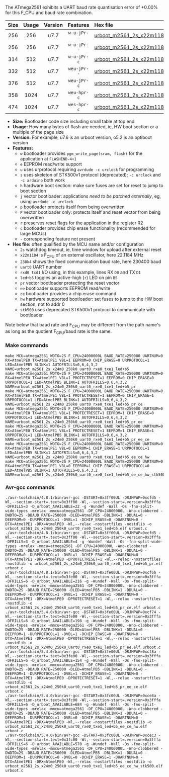The ATmega2561 exhibits a UART baud rate quantisation error of +0.00% for this F_CPU and baud rate combination.

|Size|Usage|Version|Features|Hex file|
|:-:|:-:|:-:|:-:|:--|
|256|256|u7.7|`w-u-jPr--`|[urboot_m2561_2s_x22m1184_230k4_uart0_rxe0_txe1_led+b5.hex](https://raw.githubusercontent.com/stefanrueger/urboot.hex/main/mcus/atmega2561/watchdog_2_s/external_oscillator/22m118400_hz/+230k4_baud/uart0_rxe0_txe1/led+b5/urboot_m2561_2s_x22m1184_230k4_uart0_rxe0_txe1_led+b5.hex)|
|256|256|u7.7|`w-u-jPr--`|[urboot_m2561_2s_x22m1184_230k4_uart0_rxe0_txe1_led+b5_pr.hex](https://raw.githubusercontent.com/stefanrueger/urboot.hex/main/mcus/atmega2561/watchdog_2_s/external_oscillator/22m118400_hz/+230k4_baud/uart0_rxe0_txe1/led+b5/urboot_m2561_2s_x22m1184_230k4_uart0_rxe0_txe1_led+b5_pr.hex)|
|314|512|u7.7|`w-u-jPr-c`|[urboot_m2561_2s_x22m1184_230k4_uart0_rxe0_txe1_led+b5_pr_ce.hex](https://raw.githubusercontent.com/stefanrueger/urboot.hex/main/mcus/atmega2561/watchdog_2_s/external_oscillator/22m118400_hz/+230k4_baud/uart0_rxe0_txe1/led+b5/urboot_m2561_2s_x22m1184_230k4_uart0_rxe0_txe1_led+b5_pr_ce.hex)|
|332|512|u7.7|`weu-jPr--`|[urboot_m2561_2s_x22m1184_230k4_uart0_rxe0_txe1_led+b5_pr_ee.hex](https://raw.githubusercontent.com/stefanrueger/urboot.hex/main/mcus/atmega2561/watchdog_2_s/external_oscillator/22m118400_hz/+230k4_baud/uart0_rxe0_txe1/led+b5/urboot_m2561_2s_x22m1184_230k4_uart0_rxe0_txe1_led+b5_pr_ee.hex)|
|376|512|u7.7|`weu-jPr-c`|[urboot_m2561_2s_x22m1184_230k4_uart0_rxe0_txe1_led+b5_pr_ee_ce.hex](https://raw.githubusercontent.com/stefanrueger/urboot.hex/main/mcus/atmega2561/watchdog_2_s/external_oscillator/22m118400_hz/+230k4_baud/uart0_rxe0_txe1/led+b5/urboot_m2561_2s_x22m1184_230k4_uart0_rxe0_txe1_led+b5_pr_ee_ce.hex)|
|358|1024|u7.7|`weu-hpr-c`|[urboot_m2561_2s_x22m1184_230k4_uart0_rxe0_txe1_led+b5_ee_ce_hw.hex](https://raw.githubusercontent.com/stefanrueger/urboot.hex/main/mcus/atmega2561/watchdog_2_s/external_oscillator/22m118400_hz/+230k4_baud/uart0_rxe0_txe1/led+b5/urboot_m2561_2s_x22m1184_230k4_uart0_rxe0_txe1_led+b5_ee_ce_hw.hex)|
|474|1024|u7.7|`wes-hpr-c`|[urboot_m2561_2s_x22m1184_230k4_uart0_rxe0_txe1_led+b5_ee_ce_hw_stk500.hex](https://raw.githubusercontent.com/stefanrueger/urboot.hex/main/mcus/atmega2561/watchdog_2_s/external_oscillator/22m118400_hz/+230k4_baud/uart0_rxe0_txe1/led+b5/urboot_m2561_2s_x22m1184_230k4_uart0_rxe0_txe1_led+b5_ee_ce_hw_stk500.hex)|

- **Size:** Bootloader code size including small table at top end
- **Usage:** How many bytes of flash are needed, ie, HW boot section or a multiple of the page size
- **Version:** For example, u7.6 is an urboot version, o5.2 is an optiboot version
- **Features:**
  + `w` bootloader provides `pgm_write_page(sram, flash)` for the application at `FLASHEND-4+1`
  + `e` EEPROM read/write support
  + `u` uses urprotocol requiring `avrdude -c urclock` for programming
  + `s` uses skeleton of STK500v1 protocol (deprecated); `-c urclock` and `-c arduino` both work
  + `h` hardware boot section: make sure fuses are set for reset to jump to boot section
  + `j` vector bootloader: applications *need to be patched externally*, eg, using `avrdude -c urclock`
  + `p` bootloader protects itself from being overwritten
  + `P` vector bootloader only: protects itself and reset vector from being overwritten
  + `r` preserves reset flags for the application in the register R2
  + `c` bootloader provides chip erase functionality (recommended for large MCUs)
  + `-` corresponding feature not present
- **Hex file:** often qualified by the MCU name and/or configuration
  + `2s` watchdog timeout, ie, time window for upload after external reset
  + `x22m1184` is F<sub>CPU</sub> of an external oscillator, here 22.1184 MHz
  + `230k4` shows the fixed communication baud rate, here 230400 baud
  + `uart0` UART number
  + `rxd0 txd1` I/O using, in this example, lines RX `D0` and TX `D1`
  + `led+b5` toggles an active-high (`+`) LED on pin `B5`
  + `pr` vector bootloader protecting the reset vector
  + `ee` bootloader supports EEPROM read/write
  + `ce` bootloader provides a chip erase command
  + `hw` hardware supported bootloader: set fuses to jump to the HW boot section, not to addr 0
  + `stk500` uses deprecated STK500v1 protocol to communicate with bootloader


Note below that baud rate and F<sub>CPU</sub> may be different from the path name's as long as the quotient F<sub>CPU</sub>/baud rate is the same.

### Make commands
```
make MCU=atmega2561 WDTO=2S F_CPU=24000000L BAUD_RATE=250000 UARTNUM=0 RX=AtmelPE0 TX=AtmelPE1 VBL=1 EEPROM=0 CHIP_ERASE=0 URPROTOCOL=1 LED=AtmelPB5 BLINK=1 AUTOFRILLS=0,6,4,3,2 NAME=urboot_m2561_2s_x24m0_250k0_uart0_rxe0_txe1_led+b5
make MCU=atmega2561 WDTO=2S F_CPU=24000000L BAUD_RATE=250000 UARTNUM=0 RX=AtmelPE0 TX=AtmelPE1 VBL=1 PROTECTRESET=1 EEPROM=0 CHIP_ERASE=0 URPROTOCOL=1 LED=AtmelPB5 BLINK=1 AUTOFRILLS=0,6,4,3,2 NAME=urboot_m2561_2s_x24m0_250k0_uart0_rxe0_txe1_led+b5_pr
make MCU=atmega2561 WDTO=2S F_CPU=24000000L BAUD_RATE=250000 UARTNUM=0 RX=AtmelPE0 TX=AtmelPE1 VBL=1 PROTECTRESET=1 EEPROM=0 CHIP_ERASE=1 URPROTOCOL=1 LED=AtmelPB5 BLINK=1 AUTOFRILLS=0,6,4,3,2 NAME=urboot_m2561_2s_x24m0_250k0_uart0_rxe0_txe1_led+b5_pr_ce
make MCU=atmega2561 WDTO=2S F_CPU=24000000L BAUD_RATE=250000 UARTNUM=0 RX=AtmelPE0 TX=AtmelPE1 VBL=1 PROTECTRESET=1 EEPROM=1 CHIP_ERASE=0 URPROTOCOL=1 LED=AtmelPB5 BLINK=1 AUTOFRILLS=0,6,4,3,2 NAME=urboot_m2561_2s_x24m0_250k0_uart0_rxe0_txe1_led+b5_pr_ee
make MCU=atmega2561 WDTO=2S F_CPU=24000000L BAUD_RATE=250000 UARTNUM=0 RX=AtmelPE0 TX=AtmelPE1 VBL=1 PROTECTRESET=1 EEPROM=1 CHIP_ERASE=1 URPROTOCOL=1 LED=AtmelPB5 BLINK=1 AUTOFRILLS=0,6,4,3,2 NAME=urboot_m2561_2s_x24m0_250k0_uart0_rxe0_txe1_led+b5_pr_ee_ce
make MCU=atmega2561 WDTO=2S F_CPU=24000000L BAUD_RATE=250000 UARTNUM=0 RX=AtmelPE0 TX=AtmelPE1 VBL=0 EEPROM=1 CHIP_ERASE=1 URPROTOCOL=1 LED=AtmelPB5 BLINK=1 AUTOFRILLS=0,6,4,3,2 NAME=urboot_m2561_2s_x24m0_250k0_uart0_rxe0_txe1_led+b5_ee_ce_hw
make MCU=atmega2561 WDTO=2S F_CPU=24000000L BAUD_RATE=250000 UARTNUM=0 RX=AtmelPE0 TX=AtmelPE1 VBL=0 EEPROM=1 CHIP_ERASE=1 URPROTOCOL=0 LED=AtmelPB5 BLINK=1 AUTOFRILLS=0,6,4,3,2 NAME=urboot_m2561_2s_x24m0_250k0_uart0_rxe0_txe1_led+b5_ee_ce_hw_stk500
```

### Avr-gcc commands
```
./avr-toolchain/4.8.1/bin/avr-gcc -DSTART=0x3ff00UL -DRJMPWP=0xcfd5 -Wl,--section-start=.text=0x3ff00 -Wl,--section-start=.version=0x3fffa -DFRILLS=3 -D_urboot_AVAILABLE=22 -g -Wundef -Wall -Os -fno-split-wide-types -mrelax -mmcu=atmega2561 -DF_CPU=24000000L -Wno-clobbered -DWDTO=2S -DBAUD_RATE=250000 -DLED=AtmelPB5 -DBLINK=1 -DDUAL=0 -DEEPROM=0 -DURPROTOCOL=1 -DVBL=1 -DCHIP_ERASE=0 -DUARTNUM=0 -DTX=AtmelPE1 -DRX=AtmelPE0 -Wl,--relax -nostartfiles -nostdlib -o urboot_m2561_2s_x24m0_250k0_uart0_rxe0_txe1_led+b5.elf urboot.c
./avr-toolchain/4.8.1/bin/avr-gcc -DSTART=0x3ff00UL -DRJMPWP=0xcfd5 -Wl,--section-start=.text=0x3ff00 -Wl,--section-start=.version=0x3fffa -DFRILLS=3 -D_urboot_AVAILABLE=4 -g -Wundef -Wall -Os -fno-split-wide-types -mrelax -mmcu=atmega2561 -DF_CPU=24000000L -Wno-clobbered -DWDTO=2S -DBAUD_RATE=250000 -DLED=AtmelPB5 -DBLINK=1 -DDUAL=0 -DEEPROM=0 -DURPROTOCOL=1 -DVBL=1 -DCHIP_ERASE=0 -DUARTNUM=0 -DTX=AtmelPE1 -DRX=AtmelPE0 -DPROTECTRESET=1 -Wl,--relax -nostartfiles -nostdlib -o urboot_m2561_2s_x24m0_250k0_uart0_rxe0_txe1_led+b5_pr.elf urboot.c
./avr-toolchain/4.8.1/bin/avr-gcc -DSTART=0x3fe00UL -DRJMPWP=0xcf6b -Wl,--section-start=.text=0x3fe00 -Wl,--section-start=.version=0x3fffa -DFRILLS=6 -D_urboot_AVAILABLE=216 -g -Wundef -Wall -Os -fno-split-wide-types -mrelax -mmcu=atmega2561 -DF_CPU=24000000L -Wno-clobbered -DWDTO=2S -DBAUD_RATE=250000 -DLED=AtmelPB5 -DBLINK=1 -DDUAL=0 -DEEPROM=0 -DURPROTOCOL=1 -DVBL=1 -DCHIP_ERASE=1 -DUARTNUM=0 -DTX=AtmelPE1 -DRX=AtmelPE0 -DPROTECTRESET=1 -Wl,--relax -nostartfiles -nostdlib -o urboot_m2561_2s_x24m0_250k0_uart0_rxe0_txe1_led+b5_pr_ce.elf urboot.c
./avr-toolchain/5.4.0/bin/avr-gcc -DSTART=0x3fe00UL -DRJMPWP=0xcf74 -Wl,--section-start=.text=0x3fe00 -Wl,--section-start=.version=0x3fffa -DFRILLS=6 -D_urboot_AVAILABLE=198 -g -Wundef -Wall -Os -fno-split-wide-types -mrelax -mmcu=atmega2561 -DF_CPU=24000000L -Wno-clobbered -DWDTO=2S -DBAUD_RATE=250000 -DLED=AtmelPB5 -DBLINK=1 -DDUAL=0 -DEEPROM=1 -DURPROTOCOL=1 -DVBL=1 -DCHIP_ERASE=0 -DUARTNUM=0 -DTX=AtmelPE1 -DRX=AtmelPE0 -DPROTECTRESET=1 -Wl,--relax -nostartfiles -nostdlib -o urboot_m2561_2s_x24m0_250k0_uart0_rxe0_txe1_led+b5_pr_ee.elf urboot.c
./avr-toolchain/5.4.0/bin/avr-gcc -DSTART=0x3fe00UL -DRJMPWP=0xcf8a -Wl,--section-start=.text=0x3fe00 -Wl,--section-start=.version=0x3fffa -DFRILLS=6 -D_urboot_AVAILABLE=154 -g -Wundef -Wall -Os -fno-split-wide-types -mrelax -mmcu=atmega2561 -DF_CPU=24000000L -Wno-clobbered -DWDTO=2S -DBAUD_RATE=250000 -DLED=AtmelPB5 -DBLINK=1 -DDUAL=0 -DEEPROM=1 -DURPROTOCOL=1 -DVBL=1 -DCHIP_ERASE=1 -DUARTNUM=0 -DTX=AtmelPE1 -DRX=AtmelPE0 -DPROTECTRESET=1 -Wl,--relax -nostartfiles -nostdlib -o urboot_m2561_2s_x24m0_250k0_uart0_rxe0_txe1_led+b5_pr_ee_ce.elf urboot.c
./avr-toolchain/5.4.0/bin/avr-gcc -DSTART=0x3fc00UL -DRJMPWP=0xce8a -Wl,--section-start=.text=0x3fc00 -Wl,--section-start=.version=0x3fffa -DFRILLS=6 -D_urboot_AVAILABLE=684 -g -Wundef -Wall -Os -fno-split-wide-types -mrelax -mmcu=atmega2561 -DF_CPU=24000000L -Wno-clobbered -DWDTO=2S -DBAUD_RATE=250000 -DLED=AtmelPB5 -DBLINK=1 -DDUAL=0 -DEEPROM=1 -DURPROTOCOL=1 -DVBL=0 -DCHIP_ERASE=1 -DUARTNUM=0 -DTX=AtmelPE1 -DRX=AtmelPE0 -Wl,--relax -nostartfiles -nostdlib -o urboot_m2561_2s_x24m0_250k0_uart0_rxe0_txe1_led+b5_ee_ce_hw.elf urboot.c
./avr-toolchain/5.4.0/bin/avr-gcc -DSTART=0x3fc00UL -DRJMPWP=0xcec3 -Wl,--section-start=.text=0x3fc00 -Wl,--section-start=.version=0x3fffa -DFRILLS=6 -D_urboot_AVAILABLE=570 -g -Wundef -Wall -Os -fno-split-wide-types -mrelax -mmcu=atmega2561 -DF_CPU=24000000L -Wno-clobbered -DWDTO=2S -DBAUD_RATE=250000 -DLED=AtmelPB5 -DBLINK=1 -DDUAL=0 -DEEPROM=1 -DURPROTOCOL=0 -DVBL=0 -DCHIP_ERASE=1 -DUARTNUM=0 -DTX=AtmelPE1 -DRX=AtmelPE0 -Wl,--relax -nostartfiles -nostdlib -o urboot_m2561_2s_x24m0_250k0_uart0_rxe0_txe1_led+b5_ee_ce_hw_stk500.elf urboot.c
```


